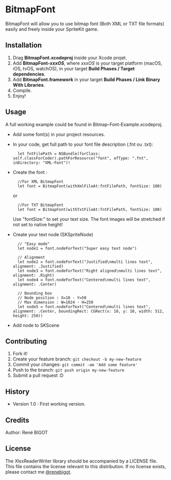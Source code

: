 # BitmapFont

BitmapFont will allow you to use bitmap font (Both XML or TXT file formats) easily and freely inside your SpriteKit game.

## Installation

1. Drag **BitmapFont.xcodeproj** inside your Xcode projet.
2. Add **BitmapFont-*xxxOS***, where *xxxOS* is your target platform (macOS, iOS, tvOS, watchOS), in your target **Build Phases / Target dependencies**.
3. Add **BitmapFont.framework** in your target **Build Phases / Link Binary With Libraries**.
4. Compile.
5. Enjoy!

## Usage

A full working example could be found in Bitmap-Font-Example.xcodeproj.

* Add some font(s) in your project resources.
* In your code, get full path to your font file description (.fnt ou .txt):

        let fntFilePath = NSBundle(forClass: self.classForCoder).pathForResource("font", ofType: ".fnt", inDirectory: "XML-Font")!

* Create the font :

		//For XML BitmapFont
        let font = BitmapFont(withXmlFileAt:fntFilePath, fontSize: 100)
        
  or 

		//For TXT BitmapFont
		let font = BitmapFont(withTxtFileAt:fntFilePath, fontSize: 100)

  Use "fontSize:" to set your text size. The font images will be stretched if not set to native height!

* Create your text node (SKSpriteNode)

        // "Easy mode"
        let node1 = font.nodeForText("Super easy text node")
        
        // Alignment
        let node2 = font.nodeForText("Justified\nmulti lines text", alignment: .Justified)
        let node3 = font.nodeForText("Right aligned\nmulti lines text", alignment: .Right)
        let node4 = font.nodeForText("Centered\nmulti lines text", alignment: .Center)
        
        // Bounding box 
        // Node position : X=10 - Y=50 
        // Max dimension : W=1024 - H=250 
        let node5 = font.nodeForText("Centered\nmulti lines text", alignment: .Center, boundingRect: CGRect(x: 10, y: 10, width: 512, height: 250))

* Add node to SKScene

## Contributing

1. Fork it!
2. Create your feature branch: `git checkout -b my-new-feature`
3. Commit your changes: `git commit -am 'Add some feature'`
4. Push to the branch: `git push origin my-new-feature`
5. Submit a pull request :D

## History

* Version 1.0 : First working version.

## Credits

Author: René BIGOT

## License

The XlsxReaderWriter library should be accompanied by a LICENSE file. This file contains the license relevant to this distribution. If no license exists, please contact me [@renebigot](https://twitter.com/renebigot).